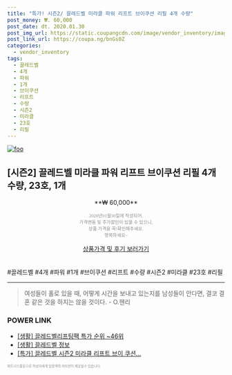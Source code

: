 ```yaml
--- 
title: "특가! 시즌2/ 끌레드벨 미라클 파워 리프트 브이쿠션 리필 4개 수량" 
post_money: ₩. 60,000 
post_date: dt. 2020.01.30 
post_img_url: https://static.coupangcdn.com/image/vendor_inventory/images/2018/10/31/11/4/c380dd92-3a2b-4922-b6fd-114b4cce39ff.jpg 
post_link_url: https://coupa.ng/bnGs0Z 
categories: 
  - vendor_inventory 
tags: 
  - 끌레드벨 
  - 4개 
  - 파워 
  - 1개 
  - 브이쿠션 
  - 리프트 
  - 수량 
  - 시즌2 
  - 미라클 
  - 23호 
  - 리필 
--- 
```

[![foo](https://static.coupangcdn.com/image/vendor_inventory/images/2018/10/31/11/4/c380dd92-3a2b-4922-b6fd-114b4cce39ff.jpg)](https://coupa.ng/bnGs0Z) 

## [시즌2] 끌레드벨 미라클 파워 리프트 브이쿠션 리필 4개 수량, 23호, 1개 
<p style="text-align: center;">**₩ 60,000**</p> 
<p style="text-align: center;"><span style="color: #898c8f; font-family: Georgia,Times,serif; font-size: 0.75em;">2020년01월30일에 작성되어, <br>가격변동 및 추가할인이 있을 수 있으니,<br> 상품 가격을 꼭!확인해주세요.<br>행복하세요~</span> 
</p>	 
<div markdown="0" style="text-align: center;"><a href="https://coupa.ng/bnGs0Z" class="btn btn--success">상품가격 및 후기 보러가기</a></div> 
<br><br> 
  #끌레드벨 #4개 #파워 #1개 #브이쿠션 #리프트 #수량 #시즌2 #미라클 #23호 #리필 
<hr> 

> 여성들이 홀로 있을 때, 어떻게 시간을 보내고 있는지를 남성들이 안다면, 결코 결혼 같은 것을 하지는 않을 것이다. - O.헨리 


### POWER LINK

* <a href="https://blog.naver.com/sakai111/221789835021" target="_blank"> [생활] 끌레드벨리프팅팩 특가 순위 ~46위</a>
* <a href="https://blog.naver.com/sakai111/221762568680" target="_blank"> [생활] 끌레드벨 정보 </a>
* <a href="https://blog.naver.com/santokki14/221790756949" target="_blank">[특가] 끌레드벨 시즌2 미라클 리프트 브이 쿠션...</a>

<span style="color: #898c8f; font-family: Georgia,Times,serif; font-size: 0.55em;">파트너스활동으로 작성자에게 일정액의 커미션이 제공될수 있습니다.</span> 
